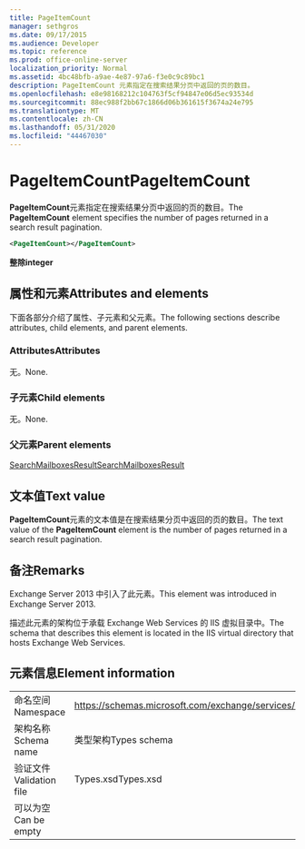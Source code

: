```yaml
---
title: PageItemCount
manager: sethgros
ms.date: 09/17/2015
ms.audience: Developer
ms.topic: reference
ms.prod: office-online-server
localization_priority: Normal
ms.assetid: 4bc48bfb-a9ae-4e87-97a6-f3e0c9c89bc1
description: PageItemCount 元素指定在搜索结果分页中返回的页的数目。
ms.openlocfilehash: e8e98168212c104763f5cf94847e06d5ec93534d
ms.sourcegitcommit: 88ec988f2bb67c1866d06b361615f3674a24e795
ms.translationtype: MT
ms.contentlocale: zh-CN
ms.lasthandoff: 05/31/2020
ms.locfileid: "44467030"
---
```

# <a name="pageitemcount"></a><span data-ttu-id="eb206-103">PageItemCount</span><span class="sxs-lookup"><span data-stu-id="eb206-103">PageItemCount</span></span>

<span data-ttu-id="eb206-104">**PageItemCount**元素指定在搜索结果分页中返回的页的数目。</span><span class="sxs-lookup"><span data-stu-id="eb206-104">The **PageItemCount** element specifies the number of pages returned in a search result pagination.</span></span> 
  
```XML
<PageItemCount></PageItemCount>
```

 <span data-ttu-id="eb206-105">**整除**</span><span class="sxs-lookup"><span data-stu-id="eb206-105">**integer**</span></span>
## <a name="attributes-and-elements"></a><span data-ttu-id="eb206-106">属性和元素</span><span class="sxs-lookup"><span data-stu-id="eb206-106">Attributes and elements</span></span>

<span data-ttu-id="eb206-107">下面各部分介绍了属性、子元素和父元素。</span><span class="sxs-lookup"><span data-stu-id="eb206-107">The following sections describe attributes, child elements, and parent elements.</span></span>
  
### <a name="attributes"></a><span data-ttu-id="eb206-108">Attributes</span><span class="sxs-lookup"><span data-stu-id="eb206-108">Attributes</span></span>

<span data-ttu-id="eb206-109">无。</span><span class="sxs-lookup"><span data-stu-id="eb206-109">None.</span></span>
  
### <a name="child-elements"></a><span data-ttu-id="eb206-110">子元素</span><span class="sxs-lookup"><span data-stu-id="eb206-110">Child elements</span></span>

<span data-ttu-id="eb206-111">无。</span><span class="sxs-lookup"><span data-stu-id="eb206-111">None.</span></span>
  
### <a name="parent-elements"></a><span data-ttu-id="eb206-112">父元素</span><span class="sxs-lookup"><span data-stu-id="eb206-112">Parent elements</span></span>

[<span data-ttu-id="eb206-113">SearchMailboxesResult</span><span class="sxs-lookup"><span data-stu-id="eb206-113">SearchMailboxesResult</span></span>](searchmailboxesresult.md)
  
## <a name="text-value"></a><span data-ttu-id="eb206-114">文本值</span><span class="sxs-lookup"><span data-stu-id="eb206-114">Text value</span></span>

<span data-ttu-id="eb206-115">**PageItemCount**元素的文本值是在搜索结果分页中返回的页的数目。</span><span class="sxs-lookup"><span data-stu-id="eb206-115">The text value of the **PageItemCount** element is the number of pages returned in a search result pagination.</span></span> 
  
## <a name="remarks"></a><span data-ttu-id="eb206-116">备注</span><span class="sxs-lookup"><span data-stu-id="eb206-116">Remarks</span></span>

<span data-ttu-id="eb206-117">Exchange Server 2013 中引入了此元素。</span><span class="sxs-lookup"><span data-stu-id="eb206-117">This element was introduced in Exchange Server 2013.</span></span>
  
<span data-ttu-id="eb206-118">描述此元素的架构位于承载 Exchange Web Services 的 IIS 虚拟目录中。</span><span class="sxs-lookup"><span data-stu-id="eb206-118">The schema that describes this element is located in the IIS virtual directory that hosts Exchange Web Services.</span></span>
  
## <a name="element-information"></a><span data-ttu-id="eb206-119">元素信息</span><span class="sxs-lookup"><span data-stu-id="eb206-119">Element information</span></span>

|||
|:-----|:-----|
|<span data-ttu-id="eb206-120">命名空间</span><span class="sxs-lookup"><span data-stu-id="eb206-120">Namespace</span></span>  <br/> |https://schemas.microsoft.com/exchange/services/2006/types  <br/> |
|<span data-ttu-id="eb206-121">架构名称</span><span class="sxs-lookup"><span data-stu-id="eb206-121">Schema name</span></span>  <br/> |<span data-ttu-id="eb206-122">类型架构</span><span class="sxs-lookup"><span data-stu-id="eb206-122">Types schema</span></span>  <br/> |
|<span data-ttu-id="eb206-123">验证文件</span><span class="sxs-lookup"><span data-stu-id="eb206-123">Validation file</span></span>  <br/> |<span data-ttu-id="eb206-124">Types.xsd</span><span class="sxs-lookup"><span data-stu-id="eb206-124">Types.xsd</span></span>  <br/> |
|<span data-ttu-id="eb206-125">可以为空</span><span class="sxs-lookup"><span data-stu-id="eb206-125">Can be empty</span></span>  <br/> ||
   

